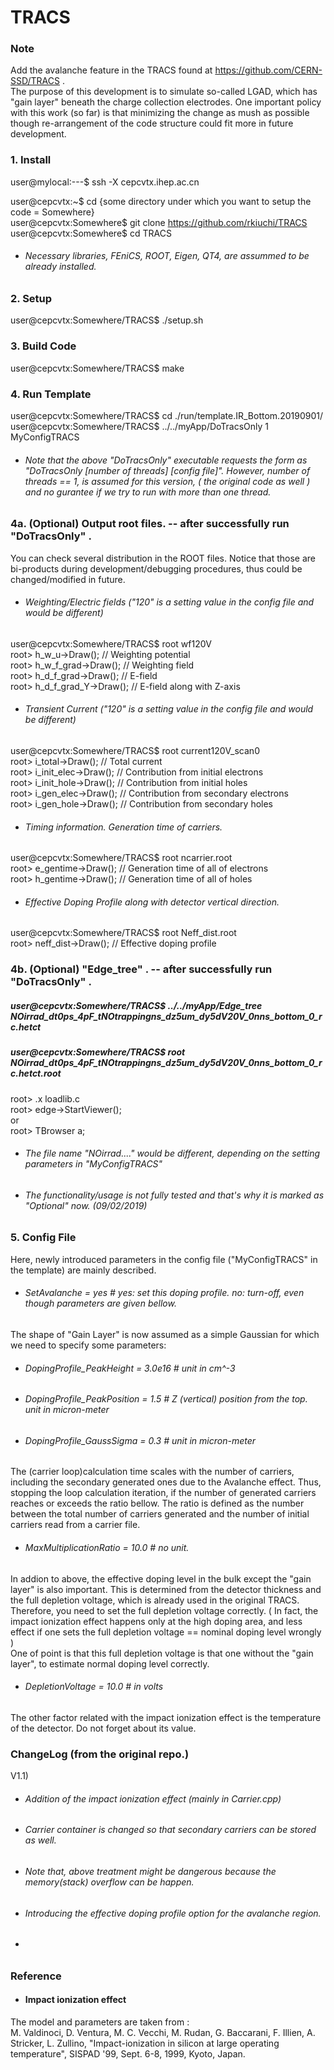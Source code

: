 # TRACS

### Note
Add the avalanche feature in the TRACS found at https://github.com/CERN-SSD/TRACS .   
The purpose of this development is to simulate so-called LGAD, which has "gain layer" beneath the charge collection electrodes. 
One important policy with this work (so far) is that minimizing the change as mush as possible
though re-arrangement of the code structure could fit more in future development.

### 1. Install
user@mylocal:---$ ssh -X cepcvtx.ihep.ac.cn  
  
user@cepcvtx:~$ cd {some directory under which you want to setup the code = Somewhere}  
user@cepcvtx:Somewhere$ git clone https://github.com/rkiuchi/TRACS  
user@cepcvtx:Somewhere$ cd TRACS   

- ###### Necessary libraries, FEniCS, ROOT, Eigen, QT4, are assummed to be already installed.   

### 2. Setup
user@cepcvtx:Somewhere/TRACS$ ./setup.sh

### 3. Build Code
user@cepcvtx:Somewhere/TRACS$ make

### 4. Run Template 
user@cepcvtx:Somewhere/TRACS$ cd ./run/template.IR_Bottom.20190901/   
user@cepcvtx:Somewhere/TRACS$ ../../myApp/DoTracsOnly 1 MyConfigTRACS  

- ###### Note that the above "DoTracsOnly" executable requests the form as "DoTracsOnly [number of threads] [config file]". However, number of threads == 1, is assumed for this version, ( the original code as well ) and no gurantee if we try to run with more than one thread.

### 4a. (Optional) Output root files. -- after successfully run "DoTracsOnly"  . 

You can check several distribution in the ROOT files. 
Notice that those are bi-products during development/debugging procedures, 
thus could be changed/modified in future. 

- ###### Weighting/Electric fields ("120" is a setting value in the config file and would be different)
user@cepcvtx:Somewhere/TRACS$ root wf120V   
root>  h_w_u->Draw();          // Weighting potential  
root>  h_w_f_grad->Draw();     // Weighting field  
root>  h_d_f_grad->Draw();     // E-field  
root>  h_d_f_grad_Y->Draw();   // E-field along with Z-axis  
  
- ###### Transient Current  ("120" is a setting value in the config file and would be different)   
user@cepcvtx:Somewhere/TRACS$ root current120V_scan0    
root>  i_total->Draw();          // Total current    
root>  i_init_elec->Draw();      // Contribution from initial electrons     
root>  i_init_hole->Draw();      // Contribution from initial holes    
root>  i_gen_elec->Draw();       // Contribution from secondary electrons    
root>  i_gen_hole->Draw();       // Contribution from secondary holes    
  
    
- ###### Timing information. Generation time of carriers.      
user@cepcvtx:Somewhere/TRACS$ root ncarrier.root    
root>  e_gentime->Draw();          // Generation time of all of electrons   
root>  h_gentime->Draw();          // Generation time of all of holes   
   
- ###### Effective Doping Profile along with detector vertical direction.   
user@cepcvtx:Somewhere/TRACS$ root Neff_dist.root    
root>  neff_dist->Draw();          // Effective doping profile  
  
   
### 4b. (Optional) "Edge_tree" . -- after successfully run "DoTracsOnly" .   
##### user@cepcvtx:Somewhere/TRACS$ ../../myApp/Edge_tree NOirrad_dt0ps_4pF_tNOtrappingns_dz5um_dy5dV20V_0nns_bottom_0_rc.hetct  
##### user@cepcvtx:Somewhere/TRACS$ root NOirrad_dt0ps_4pF_tNOtrappingns_dz5um_dy5dV20V_0nns_bottom_0_rc.hetct.root  
  
root> .x loadlib.c  
root> edge->StartViewer();  
or   
root> TBrowser a;  


- ###### The file name "NOirrad...." would be different, depending on the setting parameters in "MyConfigTRACS"   
- ###### The functionality/usage is not fully tested and that's why it is marked as "Optional" now. (09/02/2019)

### 5. Config File
Here, newly introduced parameters in the config file ("MyConfigTRACS" in the template) are mainly described.  

- ###### SetAvalanche = yes   # yes: set this doping profile.  no: turn-off, even though parameters are given bellow.  

The shape of "Gain Layer" is now assumed as a simple Gaussian for which we need to specify some parameters:  
- ###### DopingProfile_PeakHeight   = 3.0e16       # unit in  cm^-3  
- ###### DopingProfile_PeakPosition = 1.5          # Z (vertical) position from the top. unit in micron-meter   
- ###### DopingProfile_GaussSigma  = 0.3           # unit in micron-meter  

The (carrier loop)calculation time scales with the number of carriers, including the secondary generated ones due to the Avalanche effect.
Thus, stopping the loop calculation iteration, if the number of generated carriers reaches or exceeds the ratio bellow. The ratio
is defined as the number between the total number of carriers generated and the number of initial carriers read from a carrier file.  
- ###### MaxMultiplicationRatio = 10.0         # no unit.   

In addion to above, the effective doping level in the bulk except the "gain layer" is also important.
This is determined from the detector thickness and the full depletion voltage, which is already used in the original TRACS.
Therefore, you need to set the full depletion voltage correctly. ( In fact, the impact ionization effect happens only 
at the high doping area, and less effect if one sets the full depletion voltage == nominal doping level wrongly )   
One of point is that this full depletion voltage is that one without the "gain layer", to estimate normal doping level correctly.
- ###### DepletionVoltage = 10.0 # in volts   

The other factor related with the impact ionization effect is the temperature of the detector. Do not forget about its value.  

### ChangeLog (from the original repo.)

V1.1)  
- ###### Addition of the impact ionization effect (mainly in Carrier.cpp)      
- ###### Carrier container is changed so that secondary carriers can be stored as well.      
- ###### Note that, above treatment might be dangerous because the memory(stack) overflow can be happen.   
- ###### Introducing the effective doping profile option for the avalanche region.   
- ######    

### Reference 
- #### Impact ionization effect  

The model and parameters are taken from :   
M. Valdinoci, D. Ventura, M. C. Vecchi, M. Rudan, G. Baccarani, F. Illien, A. Stricker, L. Zullino, "Impact-ionization in silicon at large operating temperature", SISPAD '99, Sept. 6-8, 1999, Kyoto, Japan.


